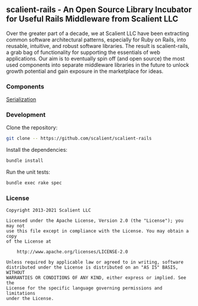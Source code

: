 ## scalient-rails - An Open Source Library Incubator for Useful Rails Middleware from Scalient LLC

Over the greater part of a decade, we at Scalient LLC have been extracting common software architectural patterns,
especially for Ruby on Rails, into reusable, intuitive, and robust software libraries. The result is scalient-rails, a
grab bag of functionality for supporting the essentials of web applications. Our aim is to eventually spin off (and open
source) the most used components into separate middleware libraries in the future to unlock growth potential and gain
exposure in the marketplace for ideas.

### Components

[Serialization](doc/serialization.md)

### Development

Clone the repository:

```bash
git clone -- https://github.com/scalient/scalient-rails
```

Install the dependencies:

```bash
bundle install
```

Run the unit tests:

```bash
bundle exec rake spec
```

### License

    Copyright 2013-2021 Scalient LLC

    Licensed under the Apache License, Version 2.0 (the "License"); you may not
    use this file except in compliance with the License. You may obtain a copy
    of the License at

        http://www.apache.org/licenses/LICENSE-2.0

    Unless required by applicable law or agreed to in writing, software
    distributed under the License is distributed on an "AS IS" BASIS, WITHOUT
    WARRANTIES OR CONDITIONS OF ANY KIND, either express or implied. See the
    License for the specific language governing permissions and limitations
    under the License.
